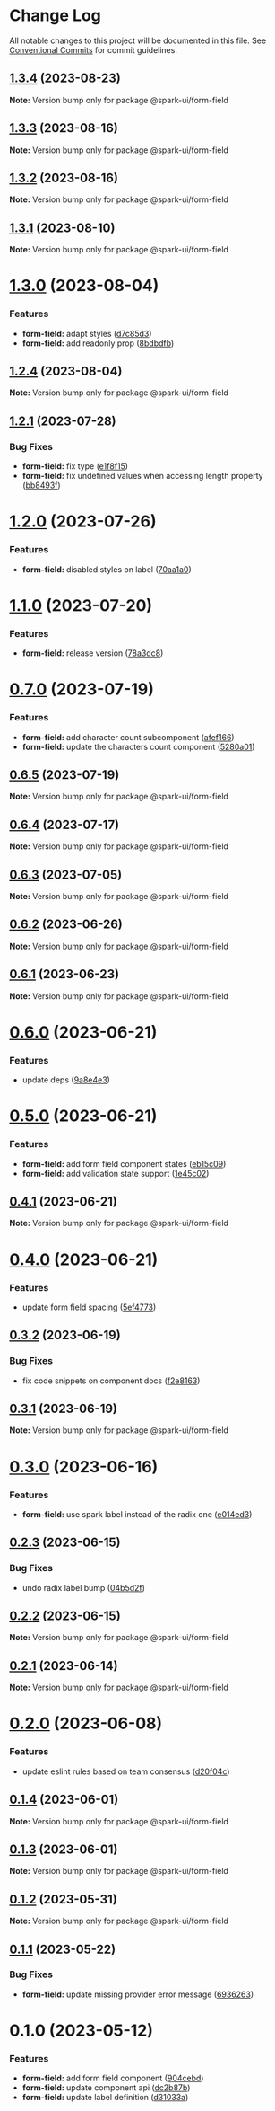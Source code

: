 # Change Log

All notable changes to this project will be documented in this file.
See [Conventional Commits](https://conventionalcommits.org) for commit guidelines.

## [1.3.4](https://github.com/adevinta/spark/compare/@spark-ui/form-field@1.3.3...@spark-ui/form-field@1.3.4) (2023-08-23)

**Note:** Version bump only for package @spark-ui/form-field

## [1.3.3](https://github.com/adevinta/spark/compare/@spark-ui/form-field@1.3.2...@spark-ui/form-field@1.3.3) (2023-08-16)

**Note:** Version bump only for package @spark-ui/form-field

## [1.3.2](https://github.com/adevinta/spark/compare/@spark-ui/form-field@1.3.1...@spark-ui/form-field@1.3.2) (2023-08-16)

**Note:** Version bump only for package @spark-ui/form-field

## [1.3.1](https://github.com/adevinta/spark/compare/@spark-ui/form-field@1.3.0...@spark-ui/form-field@1.3.1) (2023-08-10)

**Note:** Version bump only for package @spark-ui/form-field

# [1.3.0](https://github.com/adevinta/spark/compare/@spark-ui/form-field@1.2.4...@spark-ui/form-field@1.3.0) (2023-08-04)

### Features

- **form-field:** adapt styles ([d7c85d3](https://github.com/adevinta/spark/commit/d7c85d36e458e34aa9cba68c25a45247d167b84b))
- **form-field:** add readonly prop ([8bdbdfb](https://github.com/adevinta/spark/commit/8bdbdfbf7ddb8798c4ef601e22dfde6e2a52b517))

## [1.2.4](https://github.com/adevinta/spark/compare/@spark-ui/form-field@1.2.3...@spark-ui/form-field@1.2.4) (2023-08-04)

**Note:** Version bump only for package @spark-ui/form-field

## [1.2.1](https://github.com/adevinta/spark/compare/@spark-ui/form-field@1.2.0...@spark-ui/form-field@1.2.1) (2023-07-28)

### Bug Fixes

- **form-field:** fix type ([e1f8f15](https://github.com/adevinta/spark/commit/e1f8f156c6126b106fe29351fdbd3b41fbc2e4d8))
- **form-field:** fix undefined values when accessing length property ([bb8493f](https://github.com/adevinta/spark/commit/bb8493fdf725208664804c71836cb84dc8ac78b9))

# [1.2.0](https://github.com/adevinta/spark/compare/@spark-ui/form-field@1.1.0...@spark-ui/form-field@1.2.0) (2023-07-26)

### Features

- **form-field:** disabled styles on label ([70aa1a0](https://github.com/adevinta/spark/commit/70aa1a05e0e5225dd0b6a5f93d8cc57119e76559))

# [1.1.0](https://github.com/adevinta/spark/compare/@spark-ui/form-field@0.7.0...@spark-ui/form-field@1.1.0) (2023-07-20)

### Features

- **form-field:** release version ([78a3dc8](https://github.com/adevinta/spark/commit/78a3dc859583c2302d260e0f69d0dc60878c69cb))

# [0.7.0](https://github.com/adevinta/spark/compare/@spark-ui/form-field@0.6.5...@spark-ui/form-field@0.7.0) (2023-07-19)

### Features

- **form-field:** add character count subcomponent ([afef166](https://github.com/adevinta/spark/commit/afef1665a15560eeb80db24677ebd7210d50d11b))
- **form-field:** update the characters count component ([5280a01](https://github.com/adevinta/spark/commit/5280a01c86bfeb10c463ead6df05b6671cf67aa4))

## [0.6.5](https://github.com/adevinta/spark/compare/@spark-ui/form-field@0.6.4...@spark-ui/form-field@0.6.5) (2023-07-19)

**Note:** Version bump only for package @spark-ui/form-field

## [0.6.4](https://github.com/adevinta/spark/compare/@spark-ui/form-field@0.6.3...@spark-ui/form-field@0.6.4) (2023-07-17)

**Note:** Version bump only for package @spark-ui/form-field

## [0.6.3](https://github.com/adevinta/spark/compare/@spark-ui/form-field@0.6.2...@spark-ui/form-field@0.6.3) (2023-07-05)

**Note:** Version bump only for package @spark-ui/form-field

## [0.6.2](https://github.com/adevinta/spark/compare/@spark-ui/form-field@0.6.1...@spark-ui/form-field@0.6.2) (2023-06-26)

**Note:** Version bump only for package @spark-ui/form-field

## [0.6.1](https://github.com/adevinta/spark/compare/@spark-ui/form-field@0.6.0...@spark-ui/form-field@0.6.1) (2023-06-23)

**Note:** Version bump only for package @spark-ui/form-field

# [0.6.0](https://github.com/adevinta/spark/compare/@spark-ui/form-field@0.5.0...@spark-ui/form-field@0.6.0) (2023-06-21)

### Features

- update deps ([9a8e4e3](https://github.com/adevinta/spark/commit/9a8e4e3e9541d47a3e610a36ade9ddfd349e6e71))

# [0.5.0](https://github.com/adevinta/spark/compare/@spark-ui/form-field@0.4.1...@spark-ui/form-field@0.5.0) (2023-06-21)

### Features

- **form-field:** add form field component states ([eb15c09](https://github.com/adevinta/spark/commit/eb15c094094fdbc1b4c18233fe705f5f49186496))
- **form-field:** add validation state support ([1e45c02](https://github.com/adevinta/spark/commit/1e45c0214cfd8d12bc455421a27fb569f76386d3))

## [0.4.1](https://github.com/adevinta/spark/compare/@spark-ui/form-field@0.4.0...@spark-ui/form-field@0.4.1) (2023-06-21)

**Note:** Version bump only for package @spark-ui/form-field

# [0.4.0](https://github.com/adevinta/spark/compare/@spark-ui/form-field@0.3.2...@spark-ui/form-field@0.4.0) (2023-06-21)

### Features

- update form field spacing ([5ef4773](https://github.com/adevinta/spark/commit/5ef4773c27867d83bd6b21ba1f1d2589ca773065))

## [0.3.2](https://github.com/adevinta/spark/compare/@spark-ui/form-field@0.3.1...@spark-ui/form-field@0.3.2) (2023-06-19)

### Bug Fixes

- fix code snippets on component docs ([f2e8163](https://github.com/adevinta/spark/commit/f2e8163130257ba86bd61fbce77846f373a642d6))

## [0.3.1](https://github.com/adevinta/spark/compare/@spark-ui/form-field@0.3.0...@spark-ui/form-field@0.3.1) (2023-06-19)

**Note:** Version bump only for package @spark-ui/form-field

# [0.3.0](https://github.com/adevinta/spark/compare/@spark-ui/form-field@0.2.3...@spark-ui/form-field@0.3.0) (2023-06-16)

### Features

- **form-field:** use spark label instead of the radix one ([e014ed3](https://github.com/adevinta/spark/commit/e014ed3601f204c6ce2b5702f38cbb8e47e9beeb))

## [0.2.3](https://github.com/adevinta/spark/compare/@spark-ui/form-field@0.2.2...@spark-ui/form-field@0.2.3) (2023-06-15)

### Bug Fixes

- undo radix label bump ([04b5d2f](https://github.com/adevinta/spark/commit/04b5d2f138d850f9d0bd14bc4e160299b46ac62b))

## [0.2.2](https://github.com/adevinta/spark/compare/@spark-ui/form-field@0.2.1...@spark-ui/form-field@0.2.2) (2023-06-15)

**Note:** Version bump only for package @spark-ui/form-field

## [0.2.1](https://github.com/adevinta/spark/compare/@spark-ui/form-field@0.2.0...@spark-ui/form-field@0.2.1) (2023-06-14)

**Note:** Version bump only for package @spark-ui/form-field

# [0.2.0](https://github.com/adevinta/spark/compare/@spark-ui/form-field@0.1.4...@spark-ui/form-field@0.2.0) (2023-06-08)

### Features

- update eslint rules based on team consensus ([d20f04c](https://github.com/adevinta/spark/commit/d20f04c5f4e6b5ed381d3db412108f58196767a1))

## [0.1.4](https://github.com/adevinta/spark/compare/@spark-ui/form-field@0.1.3...@spark-ui/form-field@0.1.4) (2023-06-01)

**Note:** Version bump only for package @spark-ui/form-field

## [0.1.3](https://github.com/adevinta/spark/compare/@spark-ui/form-field@0.1.2...@spark-ui/form-field@0.1.3) (2023-06-01)

**Note:** Version bump only for package @spark-ui/form-field

## [0.1.2](https://github.com/adevinta/spark/compare/@spark-ui/form-field@0.1.1...@spark-ui/form-field@0.1.2) (2023-05-31)

**Note:** Version bump only for package @spark-ui/form-field

## [0.1.1](https://github.com/adevinta/spark/compare/@spark-ui/form-field@0.1.0...@spark-ui/form-field@0.1.1) (2023-05-22)

### Bug Fixes

- **form-field:** update missing provider error message ([6936263](https://github.com/adevinta/spark/commit/6936263b0ba08dc2c1978841877543eea710db2a))

# 0.1.0 (2023-05-12)

### Features

- **form-field:** add form field component ([904cebd](https://github.com/adevinta/spark/commit/904cebdab32b4f783eacc2bb3d62b2df025c3d13))
- **form-field:** update component api ([dc2b87b](https://github.com/adevinta/spark/commit/dc2b87b330c4d99c3b3533b9f52d346706eee231))
- **form-field:** update label definition ([d31033a](https://github.com/adevinta/spark/commit/d31033ac4b21d7acb2a6b9c1aa2d0654304c7201))
